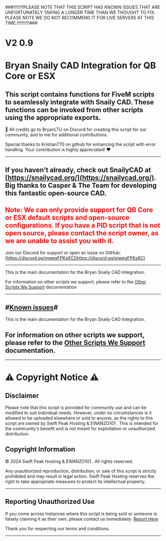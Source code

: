 ###!!!!!!!!PLEASE NOTE THAT THIS SCRIPT HAS KNOWN ISSUES THAT ARE UNFORTUNATELY TAKING A LONGER TIME THAN WE THOUGHT TO FIX. PLEASE NOTE WE DO NOT RECOMMEND IT FOR LIVE SERVERS AT THIS TIME.!!!!!!!!!!###







# V2 0.9

# Bryan Snaily CAD Integration for QB Core or ESX 

This script contains functions for FiveM scripts to seamlessly integrate with Snaily CAD. These functions can be invoked from other scripts using the appropriate exports.
-------------------------------------------------------------------------------------------------------------------------------------------------------------------------------------------------
👏 All credits go to BryanLTU on Discord for creating this script for our community, and to me for additional contributions.

Special thanks to Kristian770 on github for enhancing the script with error handling. Your contribution is highly appreciated! ❤️

-------------------------------------------------------------------------------------------------------------------------------------------------------------------------------------------------

If you haven't already, check out SnailyCAD at [https://snailycad.org/](https://snailycad.org/). Big thanks to Casper & The Team for developing this fantastic open-source CAD.
-------------------------------------------------------------------------------------------------------------------------------------------------------------------------------------------------
**<span style="color:red">Note: We can only provide support for QB Core or ESX default scripts and open-source configurations. If you have a PID script that is not open source, please contact the script owner, as we are unable to assist you with it.</span>**
-------------------------------------------------------------------------------------------------------------------------------------------------------------------------------------------------
Join our Discord for support or open an issue on GitHub: [https://discord.gg/mwegFPKs6C](https://discord.gg/mwegFPKs6C)

------------------------------------------------------------------------------------------------------

This is the main documentation for the Bryan Snaily CAD Integration.

For information on other scripts we support, please refer to the [Other Scripts We Support](other%20scripts%20we%20support.md) documentation 

--------------------------------------------------------------------------------------------------------------
#[Known issues](https://github.com/EWANZO101/Bryan-Snailycad-Integration-/blob/main/issues.errors.md)#
-------------------------------------------------------------------------------------------------------------------------------------------------------------------------------

This is the main documentation for the Bryan Snaily CAD Integration.

## For information on other scripts we support, please refer to the [Other Scripts We Support](other%20scripts%20we%20support.md) documentation. ###


-------------------------------------------------------------------------------------------------------------------------------------------------------------------------------------------------


# ⚠️ Copyright Notice ⚠️

## Disclaimer

Please note that this script is provided for community use and can be modified to suit individual needs. However, under no circumstances is it allowed to be uploaded elsewhere or sold to anyone, as the rights to this script are owned by Swift Peak Hosting & EWANZO101 . This is intended for the community's benefit and is not meant for exploitation or unauthorized distribution.

## Copyright Information

© 2024 Swift Peak Hosting & EWANZO101 . All rights reserved.

Any unauthorized reproduction, distribution, or sale of this script is strictly prohibited and may result in legal action. Swift Peak Hosting reserves the right to take appropriate measures to protect its intellectual property.


-------------------------------------------------------------------------------------------------------------------------------------------------------------------------------------------------

## Reporting Unauthorized Use

If you come across instances where this script is being sold or someone is falsely claiming it as their own, please contact us immediately:
[Report Here](https://github.com/EWANZO101/Bryan-Snaily-CAD-Integration/blob/main/Copyright.md)

Thank you for respecting our terms and conditions.



-------------------------------------------------------------------------------------------------------------------------------------------------------------------------------------------------




